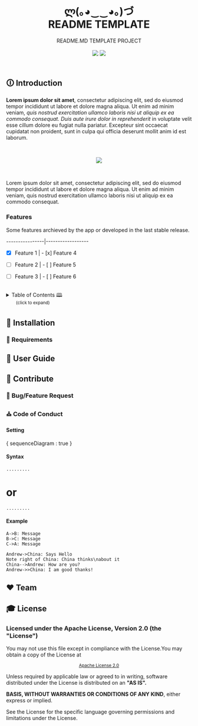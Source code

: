 <!-- PROJECT DESCRIPTION -->
<header>
 <h1 align="center"><strong>ლ(｡◕‿‿◕｡)づ</strong><br/>README TEMPLATE</h1>
 <p align="center">README.MD TEMPLATE PROJECT<br/><br/>
  <!-- BADGET BUTTONS --> 
  <img src="https://img.shields.io/badge/Status-Development-lightgray.svg?style=flat" />
  <img src="https://img.shields.io/badge/License-Apache_2.0-orange.svg?style=flat" />
 </p>
</header>


<!-- INTRODUCTION -->
## 🛈 **Introduction**
**Lorem ipsum dolor sit amet**, consectetur adipiscing elit, sed do eiusmod tempor incididunt ut labore et dolore magna aliqua.
Ut enim ad minim veniam, *quis nostrud exercitation ullamco laboris nisi ut aliquip ex ea commodo consequat.
 Duis aute irure dolor in reprehenderit* in voluptate velit esse cillum dolore eu fugiat nulla pariatur.
Excepteur sint occaecat cupidatat non proident, sunt in culpa qui officia deserunt mollit anim id est laborum.

<br/><p align="center"><img src="http://via.placeholder.com/500x300"></img></p><br/>

Lorem ipsum dolor sit amet, consectetur adipiscing elit, sed do eiusmod tempor incididunt ut labore et dolore magna aliqua.
Ut enim ad minim veniam, quis nostrud exercitation ullamco laboris nisi ut aliquip ex ea commodo consequat.

### **Features**
Some features archieved by the app or developed in the last stable release.
                                    
----------------|------------------
- [x] Feature 1 | - [x] Feature 4
- [ ] Feature 2 | - [ ] Feature 5
- [ ] Feature 3 | - [ ] Feature 6
                                    

<!-- TABLE OF CONTENTS -->
<br/>
<details>
<summary>Table of Contents 🕮<br/><sup>&ensp;&emsp;&ensp; (click to expand)</sup></summary>  
 
- [Introduction](#-introduction)
    - [Features](#-features)
    - [Table of Contents](#-table-of-contents)
- [Installation](#-installation)
    - [Requirements](#-requirements)
    - [Install 
- [User Guide](#-user-guide)
- [Contribute](#-contribute)
    - [Bug/Feature Request](#-bug/feature-request)
- [Team](#️-team)
- [License](#-license)
</details>


<!-- INSTALLATION  -->
## 💾 **Installation**

### 🛒 **Requirements**

<!-- USERGUIDE -->
## 👷 **User Guide**

<!-- CONTRIBUTE -->
## 💎 **Contribute**

### 🐞 **Bug/Feature Request**

### ⛪ **Code of Conduct**


#### Setting

{
   sequenceDiagram : true
}

#### Syntax

```seq
.........
```

# or

```sequence
.........
```

#### Example

```seq
A->B: Message
B->C: Message
C->A: Message
```

```sequence
Andrew->China: Says Hello 
Note right of China: China thinks\nabout it 
China-->Andrew: How are you? 
Andrew->>China: I am good thanks!
```

<!-- TEAM -->
## ❤️ **Team**

<!-- LICENSE -->
## 🎓 **License**
### **Licensed under the Apache License, Version 2.0 (the "License")** 
You may not use this file except in compliance with the License.You may obtain a copy of the License at

<p align="center"><sub><a href="http://www.apache.org/licenses/LICENSE-2.0">Apache License 2.0</a></sub></p>

Unless required by applicable law or agreed to in writing, software distributed under the License is distributed on an **"AS IS".**

**BASIS, WITHOUT WARRANTIES OR CONDITIONS OF ANY KIND**, either express or implied.

See the License for the specific language governing permissions and limitations under the License.

